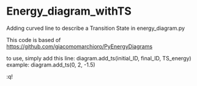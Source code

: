 # Energy_diagram_withTS
Adding curved line to describe a Transition State in energy_diagram.py

This code is based of https://github.com/giacomomarchioro/PyEnergyDiagrams

to use, simply add this line: diagram.add_ts(initial_ID, final_ID, TS_energy)
example: diagram.add_ts(0, 2, -1.5)

:q!

